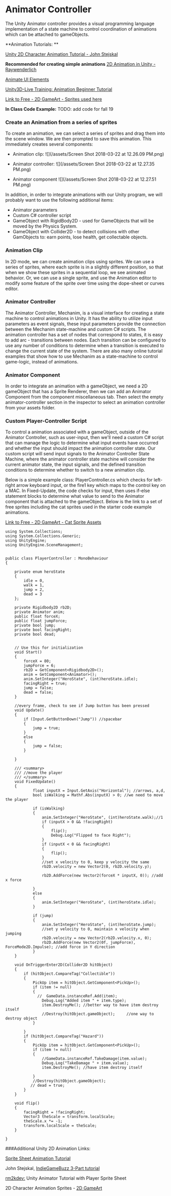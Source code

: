 # Animator Controller

The Unity Animator controller provides a visual programming language implementation of a state machine to control coordination of animations which can be attached to gameObjects.


**Animation Tutorials:  **

[Unity 2D Character Animation Tutorial - John Stejskal](http://johnstejskal.com/wp/creating-2d-animations-from-sprite-sheets-in-unity3d/)


**Recommended for creating simple animations**
[2D Animation in Unity - Raywenderlich](http://www.raywenderlich.com/66345/unity-2d-tutorial-animations)


[Animate UI Elements](https://www.raywenderlich.com/149955/introduction-unity-ui-part-2-2)

[Unity3D-Live Training: Animation Beginner Tutorial](https://unity3d.com/learn/tutorials/modules/beginner/live-training-archive/animate-anything)

[Link to Free - 2D GameArt - Sprites used here](http://www.gameart2d.com/freebies.html)

**In Class Code Example:**
 TODO: add code for fall 19



### Create an Animation from a series of sprites

To create an animation, we can select a series of sprites and drag them into the scene window.  We are then prompted to save this animation.  This immediately creates several components:

* Animation clip:   ![](/assets/Screen Shot 2018-03-22 at 12.26.09 PM.png)

* Animator controller:  ![](/assets/Screen Shot 2018-03-22 at 12.27.35 PM.png)

* Animator component  ![](/assets/Screen Shot 2018-03-22 at 12.27.51 PM.png)

In addition, in order to integrate animations with our Unity program, we will probably want to use the following additional items:

* Animator parameters
* Custom C\# controller script
* GameObject with RigidBody2D - used for GameObjects that will be moved by the Physics System.
* GameObject with Collider2D - to detect collisions with other GamObjects to: earn points, lose health, get collectable objects.

### Animation Clip

In 2D mode, we can create animation clips using sprites.  We can use a series of sprites, where each sprite is in a slightly different position, so that when we show these sprites in a sequential loop, we see animated behavior.  Or, we can use a single sprite, and use the Animation editor to modify some feature of the sprite over time using the dope-sheet or curves editor.

### Animator Controller

The Animator Controller, Mechanim, is a visual interface for creating a state machine to control animations in Unity.  It has the ability to utilize input parameters as event signals, these input parameters provide the connection between the Mechanim state-machine and custom C\# scripts.   The animation controller has a set of nodes that correspond to states, it is easy to add arc - transitions between nodes. Each transition can be configured to use any number of conditions to determine when a transition is executed to change the current state of the system. There are also many online tutorial examples that show how to use Mechanim as a state-machine to control game-logic, instead of animations. 

### Animator Component

In order to integrate an animation with a gameObject, we need a 2D gameObject that has a Sprite Renderer, then we can add an Animator Component from the component miscellaneous tab.  Then select the empty animator-controller section in the inspector to select an animation controller from your assets folder.


### Custom Player-Controller Script

To control a animation associated with a gameObject, outside of the Animator Controller, such as user-input, then we'll need a custom C\# script that can manage the logic to determine what input events have occurred and whether the input should impact the animation controller state.  Our custom script will send input signals to the Animator Controller State Machine, where the animator controller state machine will consider the current animator state, the input signals, and the defined transition conditions to determine whether to switch to a new animation clip.

Below is a simple example class: PlayerController.cs which checks for left-right arrow keyboard input, or the fire1 key which maps to the control key on a MAC.  In Fixed-Update, the code checks for input, then uses if-else statement blocks to determine what value to send to the Animator component that is attached to the gameObject. Below is the link to a set of free sprites including the cat sprites used in the starter code example animations.

[Link to Free - 2D GameArt - Cat Sprite Assets](http://www.gameart2d.com/freebies.html)


```
using System.Collections;
using System.Collections.Generic;
using UnityEngine;
using UnityEngine.SceneManagement;


public class PlayerController : MonoBehaviour
{

    private enum heroState
    {
        idle = 0,
        walk = 1,
        jump = 2,
        dead = 3
    };

    private Rigidbody2D rb2D;
    private Animator anim;
    public float forceX;
    public float jumpForce;
    private bool jump;
    private bool facingRight;
    private bool dead;


    // Use this for initialization
    void Start()
    {
        forceX = 80;
        jumpForce = 6;
        rb2D = GetComponent<Rigidbody2D>();
        anim = GetComponent<Animator>();
        anim.SetInteger("HeroState", (int)heroState.idle);
        facingRight = true;
        jump = false;
        dead = false;
    }

    //every frame, check to see if Jump button has been pressed
    void Update()
    {
        if (Input.GetButtonDown("Jump")) //spacebar
        {
            jump = true;
        }
        else
        {
            jump = false;
        }

    }

    /// <summary>
    /// //move the player
    /// </summary>
    void FixedUpdate()
    {
            float inputX = Input.GetAxis("Horizontal"); //arrows, a,d,
            bool isWalking = Mathf.Abs(inputX) > 0; //we need to move the player

            if (isWalking)
            {
                anim.SetInteger("HeroState", (int)heroState.walk);//1
                if (inputX > 0 && !facingRight)
                {
                    flip();
                    Debug.Log("Flipped to face Right");
                }
                if (inputX < 0 && facingRight)
                {
                    flip();
                }
                //set x velocity to 0, keep y velocity the same
                rb2D.velocity = new Vector2(0, rb2D.velocity.y);

                rb2D.AddForce(new Vector2(forceX * inputX, 0)); //add x force

            }
            else
            {
                anim.SetInteger("HeroState", (int)heroState.idle);
            }

            if (jump)
            {
                anim.SetInteger("HeroState", (int)heroState.jump);
                //set y velocity to 0, maintain x velocity when jumping
                rb2D.velocity = new Vector2(rb2D.velocity.x, 0);
                rb2D.AddForce(new Vector2(0f, jumpForce), ForceMode2D.Impulse); //add force in Y direction
            }
    }

    void OnTriggerEnter2D(Collider2D hitObject)
    {
        if (hitObject.CompareTag("Collectible"))
        {
            PickUp item = hitObject.GetComponent<PickUp>();
            if (item != null)
            {
              //  GameData.instanceRef.Add(item);
                Debug.Log("Added item " + item.type);
                item.DestroyMe(); //better way to have item destroy itself
                //Destroy(hitObject.gameObject);     //one way to destroy object
            }

        }
        if (hitObject.CompareTag("Hazard"))
        {
            PickUp item = hitObject.GetComponent<PickUp>();
            if (item != null)
            {
                //GameData.instanceRef.TakeDamage(item.value);
                Debug.Log("TakeDamage " + item.value);
                item.DestroyMe(); //have item destroy itself

            }
            //Destroy(hitObject.gameObject);
           // dead = true;
        }
    }

    void flip()
    {
        facingRight = !facingRight;
        Vector3 theScale = transform.localScale;
        theScale.x *= -1;
        transform.localScale = theScale;
    }

}

```

###Additional Unity 2D Animation Links:

[Sprite Sheet Animation Tutorial ](http://michaelcummings.net/mathoms/creating-2d-animated-sprites-using-unity-4.3)

John Stejskal, [IndieGameBuzz 3-Part tutorial](http://indiegamebuzz.com/create-2d-sprite-based-animation-states-in-unity3d/)

[rm2kdev:](https://www.youtube.com/watch?v=TU6wflRqT5Q) Unity Animator Tutorial  with Player Sprite Sheet

2D Character Animation Sprites - [2D GameArt](http://www.gameart2d.com/freebies.html)

